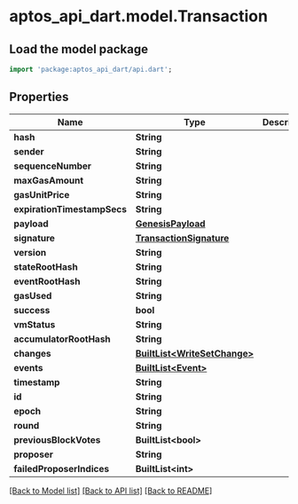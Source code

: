 # aptos_api_dart.model.Transaction

## Load the model package
```dart
import 'package:aptos_api_dart/api.dart';
```

## Properties
Name | Type | Description | Notes
------------ | ------------- | ------------- | -------------
**hash** | **String** |  | 
**sender** | **String** |  | 
**sequenceNumber** | **String** |  | 
**maxGasAmount** | **String** |  | 
**gasUnitPrice** | **String** |  | 
**expirationTimestampSecs** | **String** |  | 
**payload** | [**GenesisPayload**](GenesisPayload.md) |  | 
**signature** | [**TransactionSignature**](TransactionSignature.md) |  | [optional] 
**version** | **String** |  | 
**stateRootHash** | **String** |  | 
**eventRootHash** | **String** |  | 
**gasUsed** | **String** |  | 
**success** | **bool** |  | 
**vmStatus** | **String** |  | 
**accumulatorRootHash** | **String** |  | 
**changes** | [**BuiltList&lt;WriteSetChange&gt;**](WriteSetChange.md) |  | 
**events** | [**BuiltList&lt;Event&gt;**](Event.md) |  | 
**timestamp** | **String** |  | 
**id** | **String** |  | 
**epoch** | **String** |  | 
**round** | **String** |  | 
**previousBlockVotes** | **BuiltList&lt;bool&gt;** |  | 
**proposer** | **String** |  | 
**failedProposerIndices** | **BuiltList&lt;int&gt;** |  | 

[[Back to Model list]](../README.md#documentation-for-models) [[Back to API list]](../README.md#documentation-for-api-endpoints) [[Back to README]](../README.md)


